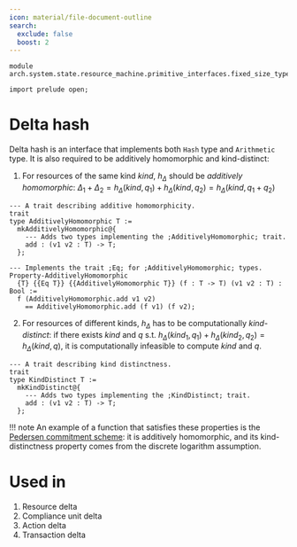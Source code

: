 ```yaml
---
icon: material/file-document-outline
search:
  exclude: false
  boost: 2
---
```


```juvix
module
arch.system.state.resource_machine.primitive_interfaces.fixed_size_type.delta_hash;

import prelude open;
```

# Delta hash

Delta hash is an interface that implements both `Hash` type and `Arithmetic` type. It is also required to be additively homomorphic and kind-distinct:

1. For resources of the same kind $kind$, $h_{\Delta}$ should be *additively homomorphic*:
$\Delta_1 + \Delta_2 = h_{\Delta}(kind, q_1) + h_{\Delta}(kind, q_2) =
h_{\Delta}(kind, q_1 + q_2)$

```juvix
--- A trait describing additive homomorphicity.
trait
type AdditivelyHomomorphic T :=
  mkAdditivelyHomomorphic@{
    --- Adds two types implementing the ;AdditivelyHomomorphic; trait.
    add : (v1 v2 : T) -> T;
  };
```


```juvix
--- Implements the trait ;Eq; for ;AdditivelyHomomorphic; types.
Property-AdditivelyHomomorphic
  {T} {{Eq T}} {{AdditivelyHomomorphic T}} (f : T -> T) (v1 v2 : T) : Bool :=
  f (AdditivelyHomomorphic.add v1 v2)
    == AdditivelyHomomorphic.add (f v1) (f v2);
```

2. For resources of different kinds, $h_\Delta$ has to be computationally
*kind-distinct*: if there exists $kind$ and $q$ s.t. $h_\Delta(kind_1, q_1) +
h_\Delta(kind_2, q_2) = h_\Delta(kind, q)$, it is computationally infeasible to
compute $kind$ and $q$.

```juvix
--- A trait describing kind distinctness.
trait
type KindDistinct T :=
  mkKindDistinct@{
    --- Adds two types implementing the ;KindDistinct; trait.
    add : (v1 v2 : T) -> T;
  };
```


!!! note
    An example of a function that satisfies these properties is the [Pedersen commitment scheme](https://link.springer.com/content/pdf/10.1007/3-540-46766-1_9.pdf#page=3): it is additively homomorphic, and its kind-distinctness property comes from the discrete logarithm assumption.

# Used in
1. Resource delta
2. Compliance unit delta
3. Action delta
4. Transaction delta
